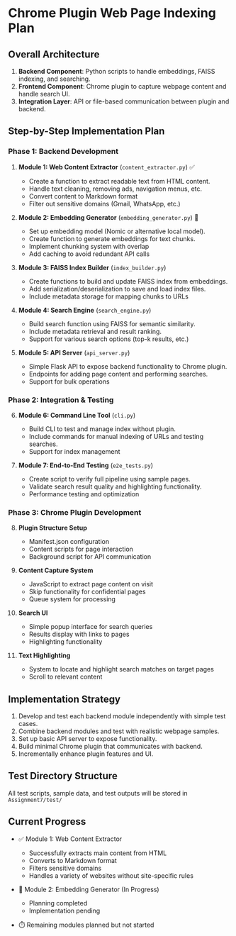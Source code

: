 # Chrome Plugin Web Page Indexing Plan

## Overall Architecture
1. **Backend Component**: Python scripts to handle embeddings, FAISS indexing, and searching.
2. **Frontend Component**: Chrome plugin to capture webpage content and handle search UI.
3. **Integration Layer**: API or file-based communication between plugin and backend.

## Step-by-Step Implementation Plan

### Phase 1: Backend Development

1. **Module 1: Web Content Extractor** (`content_extractor.py`) ✅
   - Create a function to extract readable text from HTML content.
   - Handle text cleaning, removing ads, navigation menus, etc.
   - Convert content to Markdown format
   - Filter out sensitive domains (Gmail, WhatsApp, etc.)

2. **Module 2: Embedding Generator** (`embedding_generator.py`) 🔄
   - Set up embedding model (Nomic or alternative local model).
   - Create function to generate embeddings for text chunks.
   - Implement chunking system with overlap
   - Add caching to avoid redundant API calls

3. **Module 3: FAISS Index Builder** (`index_builder.py`)
   - Create functions to build and update FAISS index from embeddings.
   - Add serialization/deserialization to save and load index files.
   - Include metadata storage for mapping chunks to URLs

4. **Module 4: Search Engine** (`search_engine.py`)
   - Build search function using FAISS for semantic similarity.
   - Include metadata retrieval and result ranking.
   - Support for various search options (top-k results, etc.)

5. **Module 5: API Server** (`api_server.py`)
   - Simple Flask API to expose backend functionality to Chrome plugin.
   - Endpoints for adding page content and performing searches.
   - Support for bulk operations

### Phase 2: Integration & Testing

6. **Module 6: Command Line Tool** (`cli.py`)
   - Build CLI to test and manage index without plugin.
   - Include commands for manual indexing of URLs and testing searches.
   - Support for index management

7. **Module 7: End-to-End Testing** (`e2e_tests.py`)
   - Create script to verify full pipeline using sample pages.
   - Validate search result quality and highlighting functionality.
   - Performance testing and optimization

### Phase 3: Chrome Plugin Development

8. **Plugin Structure Setup**
   - Manifest.json configuration
   - Content scripts for page interaction
   - Background script for API communication

9. **Content Capture System**
   - JavaScript to extract page content on visit
   - Skip functionality for confidential pages
   - Queue system for processing

10. **Search UI**
    - Simple popup interface for search queries
    - Results display with links to pages
    - Highlighting functionality

11. **Text Highlighting**
    - System to locate and highlight search matches on target pages
    - Scroll to relevant content

## Implementation Strategy

1. Develop and test each backend module independently with simple test cases.
2. Combine backend modules and test with realistic webpage samples.
3. Set up basic API server to expose functionality.
4. Build minimal Chrome plugin that communicates with backend.
5. Incrementally enhance plugin features and UI.

## Test Directory Structure
All test scripts, sample data, and test outputs will be stored in `Assignment7/test/`

## Current Progress

- ✅ Module 1: Web Content Extractor
  - Successfully extracts main content from HTML
  - Converts to Markdown format
  - Filters sensitive domains
  - Handles a variety of websites without site-specific rules

- 🔄 Module 2: Embedding Generator (In Progress)
  - Planning completed
  - Implementation pending

- ⏱️ Remaining modules planned but not started 